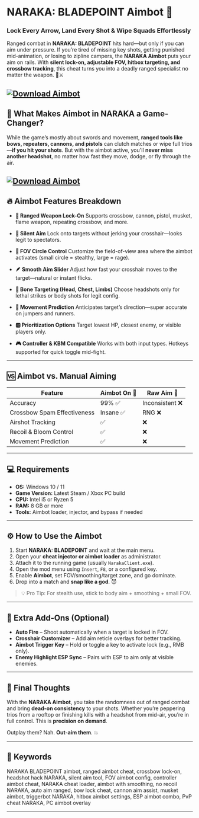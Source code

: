 # NARAKA: BLADEPOINT Aimbot 🏹

### Lock Every Arrow, Land Every Shot & Wipe Squads Effortlessly

Ranged combat in **NARAKA: BLADEPOINT** hits hard—but only if you can aim under pressure. If you’re tired of missing key shots, getting punished mid-animation, or losing to zipline campers, the **NARAKA Aimbot** puts your aim on rails. With **silent lock-on, adjustable FOV, hitbox targeting, and crossbow tracking**, this cheat turns you into a deadly ranged specialist no matter the weapon. 🎯⚔️

[![Download Aimbot](https://img.shields.io/badge/Download-Aimbot-blueviolet)](https://wecheaters.github.io/cheats/naraka-bladepoint/)
---

## 🧠 What Makes Aimbot in NARAKA a Game-Changer?

While the game’s mostly about swords and movement, **ranged tools like bows, repeaters, cannons, and pistols** can clutch matches or wipe full trios—**if you hit your shots**. But with the aimbot active, you'll **never miss another headshot**, no matter how fast they move, dodge, or fly through the air.

[![Download Aimbot](https://playsharp.io/wp-content/uploads/2023/08/123123.png)](https://wecheaters.github.io/cheats/naraka-bladepoint/)
---

## 🔥 Aimbot Features Breakdown

* **🎯 Ranged Weapon Lock-On**
  Supports crossbow, cannon, pistol, musket, flame weapon, repeating crossbow, and more.

* **🧠 Silent Aim**
  Lock onto targets without jerking your crosshair—looks legit to spectators.

* **📏 FOV Circle Control**
  Customize the field-of-view area where the aimbot activates (small circle = stealthy, large = rage).

* **🪶 Smooth Aim Slider**
  Adjust how fast your crosshair moves to the target—natural or instant flicks.

* **👤 Bone Targeting (Head, Chest, Limbs)**
  Choose headshots only for lethal strikes or body shots for legit config.

* **🚶 Movement Prediction**
  Anticipates target’s direction—super accurate on jumpers and runners.

* **🆎 Prioritization Options**
  Target lowest HP, closest enemy, or visible players only.

* **🎮 Controller & KBM Compatible**
  Works with both input types. Hotkeys supported for quick toggle mid-fight.

---

## 🆚 Aimbot vs. Manual Aiming

| Feature                     | Aimbot On 🎯 | Raw Aim 🥶     |
| --------------------------- | ------------ | -------------- |
| Accuracy                    | 99% ✅        | Inconsistent ❌ |
| Crossbow Spam Effectiveness | Insane ✅     | RNG ❌          |
| Airshot Tracking            | ✅            | ❌              |
| Recoil & Bloom Control      | ✅            | ❌              |
| Movement Prediction         | ✅            | ❌              |

---

## 💻 Requirements

* **OS:** Windows 10 / 11
* **Game Version:** Latest Steam / Xbox PC build
* **CPU:** Intel i5 or Ryzen 5
* **RAM:** 8 GB or more
* **Tools:** Aimbot loader, injector, and bypass if needed

---

## ⚙️ How to Use the Aimbot

1. Start **NARAKA: BLADEPOINT** and wait at the main menu.
2. Open your **cheat injector or aimbot loader** as administrator.
3. Attach it to the running game (usually `NarakaClient.exe`).
4. Open the mod menu using `Insert`, `F8`, or a configured key.
5. Enable **Aimbot**, set FOV/smoothing/target zone, and go dominate.
6. Drop into a match and **snap like a god**. 😈

> 💡 Pro Tip: For stealth use, stick to body aim + smoothing + small FOV.

---

## 🤡 Extra Add-Ons (Optional)

* **Auto Fire** – Shoot automatically when a target is locked in FOV.
* **Crosshair Customizer** – Add aim reticle overlays for better tracking.
* **Aimbot Trigger Key** – Hold or toggle a key to activate lock (e.g., RMB only).
* **Enemy Highlight ESP Sync** – Pairs with ESP to aim only at visible enemies.

---

## 🧠 Final Thoughts

With the **NARAKA Aimbot**, you take the randomness out of ranged combat and bring **dead-on consistency** to your shots. Whether you’re peppering trios from a rooftop or finishing kills with a headshot from mid-air, you’re in full control. This is **precision on demand**.

Outplay them? Nah. **Out-aim them**. 💥

---

## 🔑 Keywords

NARAKA BLADEPOINT aimbot, ranged aimbot cheat, crossbow lock-on, headshot hack NARAKA, silent aim tool, FOV aimbot config, controller aimbot cheat, NARAKA cheat loader, aimbot with smoothing, no recoil NARAKA, auto aim ranged, bow lock cheat, cannon aim assist, musket aimbot, triggerbot NARAKA, hitbox aimbot settings, ESP aimbot combo, PvP cheat NARAKA, PC aimbot overlay

---